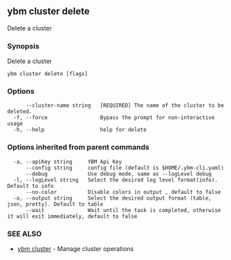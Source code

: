 ## ybm cluster delete

Delete a cluster

### Synopsis

Delete a cluster

```
ybm cluster delete [flags]
```

### Options

```
      --cluster-name string   [REQUIRED] The name of the cluster to be deleted.
  -f, --force                 Bypass the prompt for non-interactive usage
  -h, --help                  help for delete
```

### Options inherited from parent commands

```
  -a, --apiKey string     YBM Api Key
      --config string     config file (default is $HOME/.ybm-cli.yaml)
      --debug             Use debug mode, same as --logLevel debug
  -l, --logLevel string   Select the desired log level format(info). Default to info
      --no-color          Disable colors in output , default to false
  -o, --output string     Select the desired output format (table, json, pretty). Default to table
      --wait              Wait until the task is completed, otherwise it will exit immediately, default to false
```

### SEE ALSO

* [ybm cluster](ybm_cluster.md)	 - Manage cluster operations

